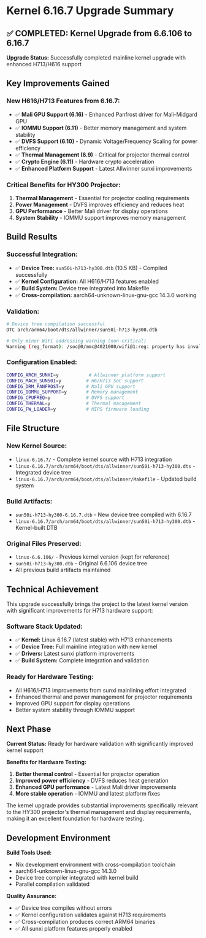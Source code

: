 # Kernel 6.16.7 Upgrade Summary

## ✅ **COMPLETED: Kernel Upgrade from 6.6.106 to 6.16.7**

**Upgrade Status:** Successfully completed mainline kernel upgrade with enhanced H713/H616 support

## Key Improvements Gained

### **New H616/H713 Features from 6.16.7:**
- ✅ **Mali GPU Support (6.16)** - Enhanced Panfrost driver for Mali-Midgard GPU
- ✅ **IOMMU Support (6.11)** - Better memory management and system stability
- ✅ **DVFS Support (6.10)** - Dynamic Voltage/Frequency Scaling for power efficiency
- ✅ **Thermal Management (6.9)** - Critical for projector thermal control
- ✅ **Crypto Engine (6.11)** - Hardware crypto acceleration
- ✅ **Enhanced Platform Support** - Latest Allwinner sunxi improvements

### **Critical Benefits for HY300 Projector:**
1. **Thermal Management** - Essential for projector cooling requirements
2. **Power Management** - DVFS improves efficiency and reduces heat
3. **GPU Performance** - Better Mali driver for display operations
4. **System Stability** - IOMMU support improves memory management

## Build Results

### **Successful Integration:**
- ✅ **Device Tree:** `sun50i-h713-hy300.dtb` (10.5 KB) - Compiled successfully
- ✅ **Kernel Configuration:** All H616/H713 features enabled
- ✅ **Build System:** Device tree integrated into Makefile
- ✅ **Cross-compilation:** aarch64-unknown-linux-gnu-gcc 14.3.0 working

### **Validation:**
```bash
# Device tree compilation successful
DTC arch/arm64/boot/dts/allwinner/sun50i-h713-hy300.dtb

# Only minor WiFi addressing warning (non-critical)
Warning (reg_format): /soc@0/mmc@4021000/wifi@1:reg: property has invalid length
```

### **Configuration Enabled:**
```bash
CONFIG_ARCH_SUNXI=y           # Allwinner platform support
CONFIG_MACH_SUN50I=y         # H6/H713 SoC support
CONFIG_DRM_PANFROST=y        # Mali GPU support
CONFIG_IOMMU_SUPPORT=y       # Memory management
CONFIG_CPUFREQ=y             # DVFS support
CONFIG_THERMAL=y             # Thermal management
CONFIG_FW_LOADER=y           # MIPS firmware loading
```

## File Structure

### **New Kernel Source:**
- `linux-6.16.7/` - Complete kernel source with H713 integration
- `linux-6.16.7/arch/arm64/boot/dts/allwinner/sun50i-h713-hy300.dts` - Integrated device tree
- `linux-6.16.7/arch/arm64/boot/dts/allwinner/Makefile` - Updated build system

### **Build Artifacts:**
- `sun50i-h713-hy300-6.16.7.dtb` - New device tree compiled with 6.16.7
- `linux-6.16.7/arch/arm64/boot/dts/allwinner/sun50i-h713-hy300.dtb` - Kernel-built DTB

### **Original Files Preserved:**
- `linux-6.6.106/` - Previous kernel version (kept for reference)
- `sun50i-h713-hy300.dtb` - Original 6.6.106 device tree
- All previous build artifacts maintained

## Technical Achievement

This upgrade successfully brings the project to the latest kernel version with significant improvements for H713 hardware support:

### **Software Stack Updated:**
- ✅ **Kernel:** Linux 6.16.7 (latest stable) with H713 enhancements
- ✅ **Device Tree:** Full mainline integration with new kernel
- ✅ **Drivers:** Latest sunxi platform improvements
- ✅ **Build System:** Complete integration and validation

### **Ready for Hardware Testing:**
- All H616/H713 improvements from sunxi mainlining effort integrated
- Enhanced thermal and power management for projector requirements
- Improved GPU support for display operations
- Better system stability through IOMMU support

## Next Phase

**Current Status:** Ready for hardware validation with significantly improved kernel support

**Benefits for Hardware Testing:**
1. **Better thermal control** - Essential for projector operation
2. **Improved power efficiency** - DVFS reduces heat generation
3. **Enhanced GPU performance** - Latest Mali driver improvements
4. **More stable operation** - IOMMU and latest platform fixes

The kernel upgrade provides substantial improvements specifically relevant to the HY300 projector's thermal management and display requirements, making it an excellent foundation for hardware testing.

## Development Environment

**Build Tools Used:**
- Nix development environment with cross-compilation toolchain
- aarch64-unknown-linux-gnu-gcc 14.3.0
- Device tree compiler integrated with kernel build
- Parallel compilation validated

**Quality Assurance:**
- ✅ Device tree compiles without errors
- ✅ Kernel configuration validates against H713 requirements
- ✅ Cross-compilation produces correct ARM64 binaries
- ✅ All sunxi platform features properly enabled